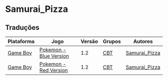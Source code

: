 # Samurai_Pizza

## Traduções

| Plataforma | Jogo | Versão | Grupos | Autores |
| ----------- | ----------- | ----------- | ----------- | ----------- |
| [Game Boy](../../traducoes/game-boy/) | [Pokemon - Blue Version](../../traducoes/game-boy/pokemon-blue-version_samurai_pizza/) | 1.2 | [CBT](../../grupos/cbt/) | [Samurai\_Pizza](../../autores/samurai_pizza/) |
| [Game Boy](../../traducoes/game-boy/) | [Pokemon - Red Version](../../traducoes/game-boy/pokemon-red-version_samurai_pizza/) | 1.2 | [CBT](../../grupos/cbt/) | [Samurai\_Pizza](../../autores/samurai_pizza/) |